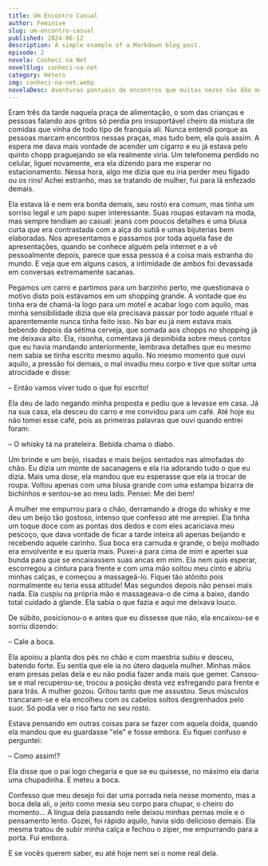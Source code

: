 ```yaml
---
title: Um Encontro Casual
author: Feminive
slug: um-encontro-casual
published: 2024-06-12
description: A simple example of a Markdown blog post.
episode: 2
novela: Conheci na Net
novelSlug: conheci-na-net
category: Hétero
img: conheci-na-net.webp
novelaDesc: Aventuras pontuais de encontros que muitas vezes não dão muito certo com pessoas desconhecidas.
---
```


Eram três da tarde naquela praça de alimentação, o som das crianças e pessoas falando aos gritos só perdia pro insuportável cheiro da mistura de comidas que vinha de todo tipo de franquia ali. Nunca entendi porque as pessoas marcam encontros nessas praças, mas tudo bem, ela quis assim. A espera me dava mais vontade de acender um cigarro e eu já estava pelo quinto chopp praguejando se ela realmente viria. Um telefonema perdido no celular, liguei novamente, era ela dizendo para me esperar no estacionamento. Nessa hora, algo me dizia que eu iria perder meu fígado ou os rins! Achei estranho, mas se tratando de mulher, fui para lá enfezado demais.

Ela estava lá e nem era bonita demais, seu rosto era comum, mas tinha um sorriso legal e um papo super interessante. Suas roupas estavam na moda, mas sempre tendiam ao casual: jeans com poucos detalhes e uma blusa curta que era contrastada com a alça do sutiã e umas bijuterias bem elaboradas. Nos apresentamos e passamos por toda aquela fase de apresentações, quando se conhece alguém pela internet e a vê pessoalmente depois, parece que essa pessoa é a coisa mais estranha do mundo. E veja que em alguns casos, a intimidade de ambos foi devassada em conversas extremamente sacanas.

Pegamos um carro e partimos para um barzinho perto, me questionava o motivo disto pois estávamos em um shopping grande. A vontade que eu tinha era de chamá-la logo para um motel e acabar logo com aquilo, mas minha sensibilidade dizia que ela precisava passar por todo aquele ritual e aparentemente nunca tinha feito isso. No bar eu já nem estava mais bebendo depois da sétima cerveja, que somada aos chopps no shopping já me deixava alto. Ela, risonha, comentava já desinibida sobre meus contos que eu havia mandando anteriormente, lembrava detalhes que eu mesmo nem sabia se tinha escrito mesmo aquilo. No mesmo momento que ouvi aquilo, a pressão foi demais, o mal invadiu meu corpo e tive que soltar uma atrocidade e disse:

– Então vamos viver tudo o que foi escrito!

Ela deu de lado negando minha proposta e pediu que a levasse em casa. Já na sua casa, ela desceu do carro e me convidou para um café. Até hoje eu não tomei esse café, pois as primeiras palavras que ouvi quando entrei foram:

– O whisky tá na prateleira. Bebida chama o diabo.

Um brinde e um beijo, risadas e mais beijos sentados nas almofadas do chão. Eu dizia um monte de sacanagens e ela ria adorando tudo o que eu dizia. Mais uma dose, ela mandou que eu esperasse que ela ia trocar de roupa. Voltou apenas com uma blusa grande com uma estampa bizarra de bichinhos e sentou-se ao meu lado. Pensei: Me dei bem!

A mulher me empurrou para o chão, derramando a droga do whisky e me deu um beijo tão gostoso, intenso que confesso até me arrepiei. Ela tinha um toque doce com as pontas dos dedos e com eles acariciava meu pescoço, que dava vontade de ficar a tarde inteira ali apenas beijando e recebendo aquele carinho. Sua boca era carnuda e grande, o beijo molhado era envolvente e eu queria mais. Puxei-a para cima de mim e apertei sua bunda para que se encaixassem suas ancas em mim. Ela nem quis esperar, escorregou a cintura para frente e com uma mão soltou meu cinto e abriu minhas calças, e começou a massageá-lo. Fiquei tão atônito pois normalmente eu teria essa atitude! Mas segundos depois não pensei mais nada. Ela cuspiu na própria mão e massageava-o de cima a baixo, dando total cuidado à glande. Ela sabia o que fazia e aqui me deixava louco.

De súbito, posicionou-o e antes que eu dissesse que não, ela encaixou-se e sorriu dizendo:

– Cale a boca.

Ela apoiou a planta dos pés no chão e com maestria subiu e desceu, batendo forte. Eu sentia que ele ia no útero daquela mulher. Minhas mãos eram presas pelas dela e eu não podia fazer anda mais que gemer. Cansou-se e mal recuperou-se, trocou a posição desta vez esfregando para frente e para trás. A mulher gozou. Gritou tanto que me assustou. Seus músculos trancaram-se e ela encolheu com os cabelos soltos desgrenhados pelo suor. Só podia ver o riso farto no seu rosto.

Estava pensando em outras coisas para se fazer com aquela doida, quando ela mandou que eu guardasse "ele" e fosse embora. Eu fiquei confuso e perguntei:

– Como assim!?

Ela disse que o pai logo chegaria e que se eu quisesse, no máximo ela daria uma chupadinha. E meteu a boca.

Confesso que meu desejo foi dar uma porrada nela nesse momento, mas a boca dela ali, o jeito como mexia seu corpo para chupar, o cheiro do momento... A língua dela passando nele deixou minhas pernas mole e o pensamento lento. Gozei, foi rápido aquilo, havia sido delicioso demais. Ela mesma tratou de subir minha calça e fechou o zíper, me empurrando para a porta. Fui embora.

E se vocês querem saber, eu até hoje nem sei o nome real dela.
